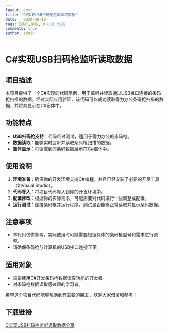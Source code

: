 ```yaml
---
layout: post
title: "C#实现USB扫码枪监听读取数据"
date:   2020-08-10
tags: [条码,读取,C#,USB,代码]
comments: true
author: admin
---
```

# C#实现USB扫码枪监听读取数据

## 项目描述

本项目提供了一个C#实现的代码示例，用于监听并读取通过USB接口连接的条码枪扫描的数据。经过实际应用验证，该代码可以成功读取得力办公条码枪扫描的数据，并将其显示在C#窗体中。

## 功能特点

- **USB扫码枪支持**：代码经过测试，适用于得力办公的条码枪。
- **数据读取**：能够实时监听并读取条码枪扫描的数据。
- **窗体显示**：将读取到的条码数据展示在C#窗体中。

## 使用说明

1. **环境准备**：确保你的开发环境支持C#编程，并且已经安装了必要的开发工具（如Visual Studio）。
2. **代码导入**：将项目代码导入到你的开发环境中。
3. **配置修改**：根据你的实际需求，可能需要对代码进行一些调整或配置。
4. **运行测试**：连接条码枪并运行程序，测试是否能够正常读取并显示条码数据。

## 注意事项

- 本代码仅供参考，实际使用时可能需要根据具体的条码枪型号和需求进行调整。
- 请确保条码枪与计算机的USB接口连接正常。

## 适用对象

- 需要使用C#开发条码枪数据读取功能的开发者。
- 对条码枪数据读取感兴趣的学习者。

希望这个项目代码能够帮助到有需要的朋友，欢迎大家借鉴和参考！

## 下载链接

[C实现USB扫码枪监听读取数据分享](https://pan.quark.cn/s/87566d8f8aa6)
